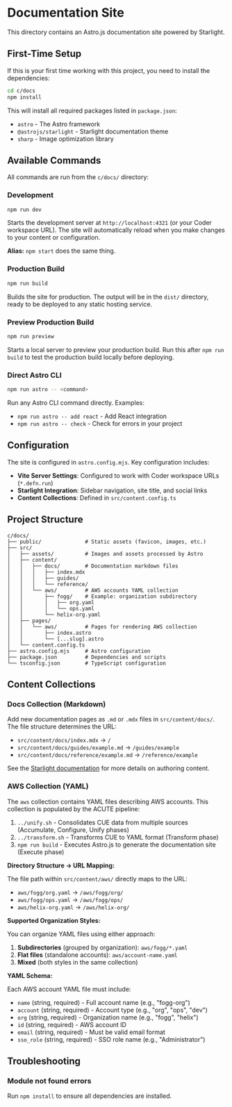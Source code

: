 # Documentation Site

This directory contains an Astro.js documentation site powered by Starlight.

## First-Time Setup

If this is your first time working with this project, you need to install the dependencies:

```bash
cd c/docs
npm install
```

This will install all required packages listed in `package.json`:

- `astro` - The Astro framework
- `@astrojs/starlight` - Starlight documentation theme
- `sharp` - Image optimization library

## Available Commands

All commands are run from the `c/docs/` directory:

### Development

```bash
npm run dev
```

Starts the development server at `http://localhost:4321` (or your Coder workspace URL). The site will automatically reload when you make changes to your content or configuration.

**Alias:** `npm start` does the same thing.

### Production Build

```bash
npm run build
```

Builds the site for production. The output will be in the `dist/` directory, ready to be deployed to any static hosting service.

### Preview Production Build

```bash
npm run preview
```

Starts a local server to preview your production build. Run this after `npm run build` to test the production build locally before deploying.

### Direct Astro CLI

```bash
npm run astro -- <command>
```

Run any Astro CLI command directly. Examples:

- `npm run astro -- add react` - Add React integration
- `npm run astro -- check` - Check for errors in your project

## Configuration

The site is configured in `astro.config.mjs`. Key configuration includes:

- **Vite Server Settings**: Configured to work with Coder workspace URLs (`*.defn.run`)
- **Starlight Integration**: Sidebar navigation, site title, and social links
- **Content Collections**: Defined in `src/content.config.ts`

## Project Structure

```
c/docs/
├── public/              # Static assets (favicon, images, etc.)
├── src/
│   ├── assets/          # Images and assets processed by Astro
│   ├── content/
│   │   ├── docs/        # Documentation markdown files
│   │   │   ├── index.mdx
│   │   │   ├── guides/
│   │   │   └── reference/
│   │   └── aws/         # AWS accounts YAML collection
│   │       ├── fogg/    # Example: organization subdirectory
│   │       │   ├── org.yaml
│   │       │   └── ops.yaml
│   │       └── helix-org.yaml
│   ├── pages/
│   │   └── aws/         # Pages for rendering AWS collection
│   │       ├── index.astro
│   │       └── [...slug].astro
│   └── content.config.ts
├── astro.config.mjs     # Astro configuration
├── package.json         # Dependencies and scripts
└── tsconfig.json        # TypeScript configuration
```

## Content Collections

### Docs Collection (Markdown)

Add new documentation pages as `.md` or `.mdx` files in `src/content/docs/`. The file structure determines the URL:

- `src/content/docs/index.mdx` → `/`
- `src/content/docs/guides/example.md` → `/guides/example`
- `src/content/docs/reference/example.md` → `/reference/example`

See the [Starlight documentation](https://starlight.astro.build/) for more details on authoring content.

### AWS Collection (YAML)

The `aws` collection contains YAML files describing AWS accounts. This collection is populated by the ACUTE pipeline:

1. `../unify.sh` - Consolidates CUE data from multiple sources (Accumulate, Configure, Unify phases)
2. `../transform.sh` - Transforms CUE to YAML format (Transform phase)
3. `npm run build` - Executes Astro.js to generate the documentation site (Execute phase)

**Directory Structure → URL Mapping:**

The file path within `src/content/aws/` directly maps to the URL:

- `aws/fogg/org.yaml` → `/aws/fogg/org/`
- `aws/fogg/ops.yaml` → `/aws/fogg/ops/`
- `aws/helix-org.yaml` → `/aws/helix-org/`

**Supported Organization Styles:**

You can organize YAML files using either approach:

1. **Subdirectories** (grouped by organization): `aws/fogg/*.yaml`
2. **Flat files** (standalone accounts): `aws/account-name.yaml`
3. **Mixed** (both styles in the same collection)

**YAML Schema:**

Each AWS account YAML file must include:

- `name` (string, required) - Full account name (e.g., "fogg-org")
- `account` (string, required) - Account type (e.g., "org", "ops", "dev")
- `org` (string, required) - Organization name (e.g., "fogg", "helix")
- `id` (string, required) - AWS account ID
- `email` (string, required) - Must be valid email format
- `sso_role` (string, required) - SSO role name (e.g., "Administrator")

## Troubleshooting

### Module not found errors

Run `npm install` to ensure all dependencies are installed.
